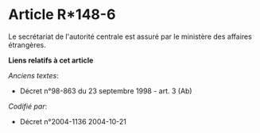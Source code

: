 # Article R*148-6

Le secrétariat de l'autorité centrale est assuré par le ministère des affaires étrangères.

**Liens relatifs à cet article**

_Anciens textes_:

  - Décret n°98-863 du 23 septembre 1998 - art. 3 (Ab)

_Codifié par_:

  - Décret n°2004-1136 2004-10-21
